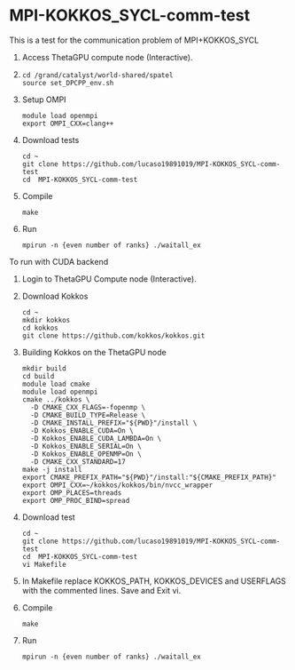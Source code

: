 # MPI-KOKKOS_SYCL-comm-test
This is a test for the communication problem of MPI+KOKKOS_SYCL

1. Access ThetaGPU compute node (Interactive).
2.
   ```
   cd /grand/catalyst/world-shared/spatel
   source set_DPCPP_env.sh
   ```
3. Setup OMPI
   ```
   module load openmpi  
   export OMPI_CXX=clang++
   ```
4. Download tests
   ```
   cd ~
   git clone https://github.com/lucaso19891019/MPI-KOKKOS_SYCL-comm-test
   cd  MPI-KOKKOS_SYCL-comm-test
   ```
7. Compile
   ```
   make
   ```
8. Run
   ```
   mpirun -n {even number of ranks} ./waitall_ex
   ```


To run with CUDA backend

1. Login to ThetaGPU Compute node (Interactive).

2. Download Kokkos
   ```
   cd ~  
   mkdir kokkos
   cd kokkos  
   git clone https://github.com/kokkos/kokkos.git
   ```
3. Building Kokkos on the ThetaGPU node
   ```
   mkdir build
   cd build  
   module load cmake  
   module load openmpi  
   cmake ../kokkos \  
     -D CMAKE_CXX_FLAGS=-fopenmp \    
     -D CMAKE_BUILD_TYPE=Release \    
     -D CMAKE_INSTALL_PREFIX="${PWD}"/install \    
     -D Kokkos_ENABLE_CUDA=On \    
     -D Kokkos_ENABLE_CUDA_LAMBDA=On \    
     -D Kokkos_ENABLE_SERIAL=On \    
     -D Kokkos_ENABLE_OPENMP=On \    
     -D CMAKE_CXX_STANDARD=17    
   make -j install  
   export CMAKE_PREFIX_PATH="${PWD}"/install:"${CMAKE_PREFIX_PATH}"  
   export OMPI_CXX=~/kokkos/kokkos/bin/nvcc_wrapper  
   export OMP_PLACES=threads  
   export OMP_PROC_BIND=spread
   ```
4. Download test
   ```
   cd ~  
   git clone https://github.com/lucaso19891019/MPI-KOKKOS_SYCL-comm-test
   cd  MPI-KOKKOS_SYCL-comm-test   
   vi Makefile
   ```
5. In Makefile replace KOKKOS_PATH, KOKKOS_DEVICES and USERFLAGS with the commented lines. Save and Exit vi.

6. Compile
   ```
   make
   ```
7. Run
   ```
   mpirun -n {even number of ranks} ./waitall_ex
   ```
